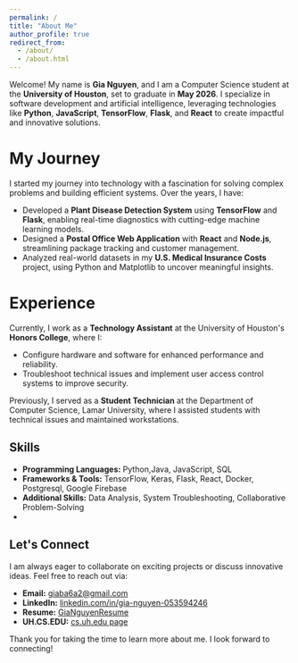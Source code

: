 ```yaml
---
permalink: /
title: "About Me"
author_profile: true
redirect_from: 
  - /about/
  - /about.html
---
```


Welcome! My name is **Gia Nguyen**, and I am a Computer Science student at the **University of Houston**, set to graduate in **May 2026**. I specialize in software development and artificial intelligence, leveraging technologies like **Python**, **JavaScript**, **TensorFlow**, **Flask**, and **React** to create impactful and innovative solutions.
 
My Journey
======
I started my journey into technology with a fascination for solving complex problems and building efficient systems. Over the years, I have:

- Developed a **Plant Disease Detection System** using **TensorFlow** and **Flask**, enabling real-time diagnostics with cutting-edge machine learning models.
- Designed a **Postal Office Web Application** with **React** and **Node.js**, streamlining package tracking and customer management.
- Analyzed real-world datasets in my **U.S. Medical Insurance Costs** project, using Python and Matplotlib to uncover meaningful insights.

Experience
======
Currently, I work as a **Technology Assistant** at the University of Houston's **Honors College**, where I:

- Configure hardware and software for enhanced performance and reliability.
- Troubleshoot technical issues and implement user access control systems to improve security.

Previously, I served as a **Student Technician** at the Department of Computer Science, Lamar University, where I assisted students with technical issues and maintained workstations.


Skills
------
- **Programming Languages:** Python,Java, JavaScript, SQL
- **Frameworks & Tools:** TensorFlow, Keras, Flask, React, Docker, Postgresql, Google Firebase
- **Additional Skills:** Data Analysis, System Troubleshooting, Collaborative Problem-Solving
- 
Let's Connect
------
I am always eager to collaborate on exciting projects or discuss innovative ideas. Feel free to reach out via:
- **Email:** [giaba6a2@gmail.com](mailto:giaba6a2@gmail.com)
- **LinkedIn:** [linkedin.com/in/gia-nguyen-053594246](https://linkedin.com/in/gia-nguyen-053594246)
- **Resume:** [GiaNguyenResume](https://gnguyen2.github.io/cv/)
- **UH.CS.EDU:** [cs.uh.edu page](https://uh.edu/nsm/computer-science/)

Thank you for taking the time to learn more about me. I look forward to connecting!
